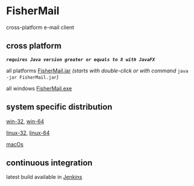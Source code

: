 # FisherMail
cross-platform e-mail client

## cross platform 
__*`requires Java version greater or equals to 8 with JavaFX`*__

all platforms [FisherMail.jar](http://speederpan.uk.to/jenkins/job/PROD%20mail-client-distrib/lastSuccessfulBuild/artifact/mail-client-distrib/distrib/FisherMail.jar)
*(starts with double-click or with command* `java -jar FisherMail.jar`*)*

all windows [FisherMail.exe](http://speederpan.uk.to/jenkins/job/PROD%20mail-client-distrib/lastSuccessfulBuild/artifact/mail-client-distrib/distrib/FisherMail.exe) 

## system specific distribution
[win-32](http://speederpan.uk.to/jenkins/job/PROD%20mail-client-distrib/lastSuccessfulBuild/artifact/mail-client-distrib/distrib/FisherMail-win32.zip),
[win-64](http://speederpan.uk.to/jenkins/job/PROD%20mail-client-distrib/lastSuccessfulBuild/artifact/mail-client-distrib/distrib/FisherMail-win64.zip)

[linux-32](http://speederpan.uk.to/jenkins/job/PROD%20mail-client-distrib/lastSuccessfulBuild/artifact/mail-client-distrib/distrib/FisherMail-lin32.zip),
[linux-64](http://speederpan.uk.to/jenkins/job/PROD%20mail-client-distrib/lastSuccessfulBuild/artifact/mail-client-distrib/distrib/FisherMail-lin64.zip)

[macOs](http://speederpan.uk.to/jenkins/job/PROD%20mail-client-distrib/lastSuccessfulBuild/artifact/mail-client-distrib/distrib/FisherMail-macOs.zip)

## continuous integration
latest build available in [Jenkins](http://speederpan.uk.to/jenkins/job/DEV%20mail-client-distrib)
